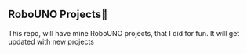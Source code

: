 ## RoboUNO Projects📑
This repo, will have mine RoboUNO projects, that I did for fun. 
It will get updated with new projects
